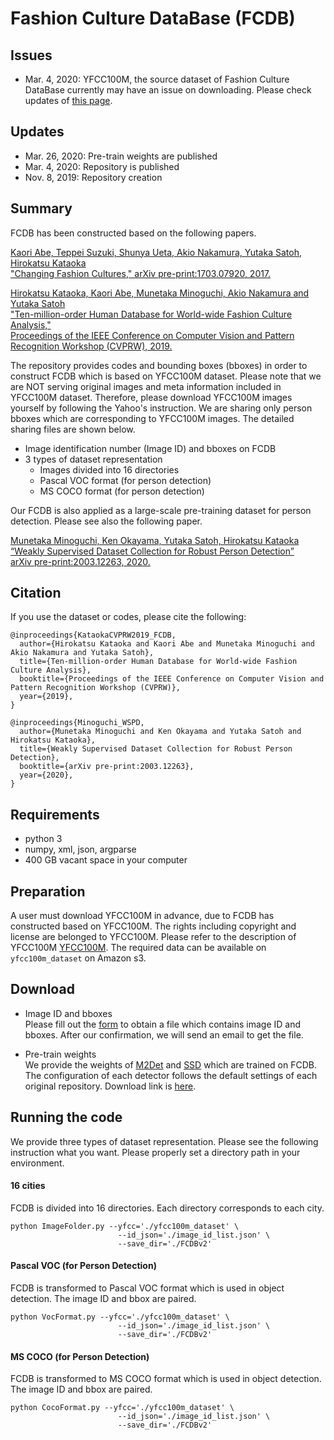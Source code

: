 # Fashion Culture DataBase (FCDB)
## Issues
* Mar. 4, 2020: YFCC100M, the source dataset of Fashion Culture DataBase currently may have an issue on downloading.
Please check updates of [this page][3].

## Updates
* Mar. 26, 2020: Pre-train weights are published
* Mar. 4, 2020: Repository is published
* Nov. 8, 2019: Repository creation

## Summary
FCDB has been constructed based on the following papers.

[Kaori Abe, Teppei Suzuki, Shunya Ueta, Akio Nakamura, Yutaka Satoh, Hirokatsu Kataoka  
"Changing Fashion Cultures," arXiv pre-print:1703.07920, 2017.][1]

[Hirokatsu Kataoka, Kaori Abe, Munetaka Minoguchi, Akio Nakamura and Yutaka Satoh  
"Ten-million-order Human Database for World-wide Fashion Culture Analysis,"  
Proceedings of the IEEE Conference on Computer Vision and Pattern Recognition Workshop (CVPRW), 2019.][2]  

The repository provides codes and bounding boxes (bboxes) in order to construct FCDB which is based on YFCC100M dataset. Please note that we are NOT serving original images and meta information included in YFCC100M dataset. Therefore, please download YFCC100M images yourself by following the Yahoo's instruction. We are sharing only person bboxes which are corresponding to YFCC100M images. The detailed sharing files are shown below.
* Image identification number (Image ID) and bboxes on FCDB
* 3 types of dataset representation
  * Images divided into 16 directories
  * Pascal VOC format (for person detection)
  * MS COCO format (for person detection)
  
Our FCDB is also applied as a large-scale pre-training dataset for person detection. Please see also the following paper.

[Munetaka Minoguchi, Ken Okayama, Yutaka Satoh, Hirokatsu Kataoka  
“Weakly Supervised Dataset Collection for Robust Person Detection”  
arXiv pre-print:2003.12263, 2020.][8]

## Citation
If you use the dataset or codes, please cite the following:

```
@inproceedings{KataokaCVPRW2019_FCDB,
  author={Hirokatsu Kataoka and Kaori Abe and Munetaka Minoguchi and Akio Nakamura and Yutaka Satoh},
  title={Ten-million-order Human Database for World-wide Fashion Culture Analysis},
  booktitle={Proceedings of the IEEE Conference on Computer Vision and Pattern Recognition Workshop (CVPRW)},
  year={2019},
}

@inproceedings{Minoguchi_WSPD,
  author={Munetaka Minoguchi and Ken Okayama and Yutaka Satoh and Hirokatsu Kataoka},
  title={Weakly Supervised Dataset Collection for Robust Person Detection},
  booktitle={arXiv pre-print:2003.12263},
  year={2020},
}
```

## Requirements
* python 3
* numpy, xml, json, argparse
* 400 GB vacant space in your computer

## Preparation
A user must download YFCC100M in advance, due to FCDB has constructed based on YFCC100M. The rights including copyright and license are belonged to YFCC100M. Please refer to the description of YFCC100M [YFCC100M][3].
The required data can be available on `yfcc100m_dataset` on Amazon s3.

## Download
* Image ID and bboxes  
  Please fill out the [form][4] to obtain a file which contains image ID and bboxes. After our confirmation, we will send an email to get the file.

* Pre-train weights  
  We provide the weights of [M2Det][5] and [SSD][6] which are trained on FCDB. The configuration of each detector follows the default settings of each original repository.
  Download link is [here][7].


## Running the code
We provide three types of dataset representation. Please see the following instruction what you want. Please properly set a directory path in your environment.

#### 16 cities
FCDB is divided into 16 directories. Each directory corresponds to each city.
```
python ImageFolder.py --yfcc='./yfcc100m_dataset' \
                        --id_json='./image_id_list.json' \
                        --save_dir='./FCDBv2'
```

#### Pascal VOC (for Person Detection)
FCDB is transformed to Pascal VOC format which is used in object detection. The image ID and bbox are paired.
```
python VocFormat.py --yfcc='./yfcc100m_dataset' \
                        --id_json='./image_id_list.json' \
                        --save_dir='./FCDBv2'
```

#### MS COCO (for Person Detection)
FCDB is transformed to MS COCO format which is used in object detection. The image ID and bbox are paired.  
```
python CocoFormat.py --yfcc='./yfcc100m_dataset' \
                        --id_json='./image_id_list.json' \
                        --save_dir='./FCDBv2'
```


[1]:https://arxiv.org/abs/1703.07920
[2]:http://openaccess.thecvf.com/content_CVPRW_2019/html/FFSS-USAD/Kataoka_Ten-Million-Order_Human_Database_for_World-Wide_Fashion_Culture_Analysis_CVPRW_2019_paper.html
[3]:http://projects.dfki.uni-kl.de/yfcc100m/
[4]:https://forms.gle/ewTpFi6iYsnrairK6
[5]:https://github.com/qijiezhao/M2Det
[6]:https://github.com/amdegroot/ssd.pytorch
[7]:https://drive.google.com/drive/folders/1iSTxdASUS8Kz2I-v7Q9xIY7MDMovF6uR?usp=sharing
[8]:https://arxiv.org/abs/2003.12263
